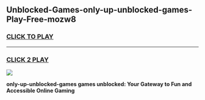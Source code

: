 
## Unblocked-Games-only-up-unblocked-games-Play-Free-mozw8
<h3>
<a href="https://premium76.site?title=only-up-unblocked-games&ref=17A">CLICK TO PLAY</a></h3>
<hr>

<h3>
<a href="https://premium76.site?title=only-up-unblocked-games&ref=17A">CLICK 2 PLAY</a>
  
</h3>

<a href="https://premium76.site?title=only-up-unblocked-games&ref=17A"><img src="https://clearcache.store/games.png"></a>


**only-up-unblocked-games games unblocked: Your Gateway to Fun and Accessible Online Gaming**
